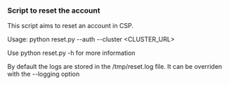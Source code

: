 ### Script to reset the account
This script aims to reset an account in CSP.

Usage:
python reset.py --auth <API TOKEN> --cluster <CLUSTER_URL>

Use python reset.py -h for more information

By default the logs are stored in the /tmp/reset.log file.
It can be overriden with the --logging option
